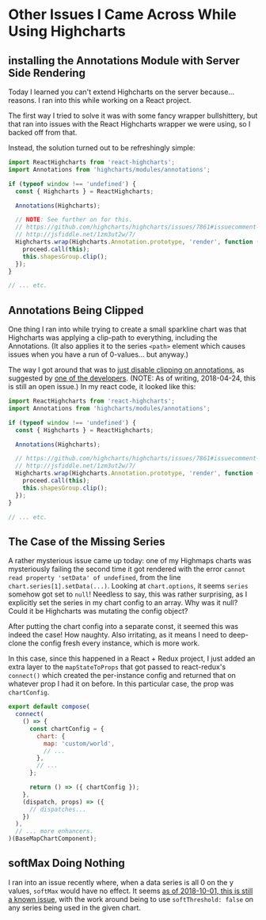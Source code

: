 Other Issues I Came Across While Using Highcharts
=================================================



## installing the Annotations Module with Server Side Rendering

Today I learned you can't extend Highcharts on the server because... reasons.  I ran into this while working on a React project.

The first way I tried to solve it was with some fancy wrapper bullshittery, but that ran into issues with the React Highcharts wrapper we were using, so I backed off from that.

Instead, the solution turned out to be refreshingly simple:

```js
import ReactHighcharts from 'react-highcharts';
import Annotations from 'highcharts/modules/annotations';

if (typeof window !== 'undefined') {
  const { Highcharts } = ReactHighcharts;

  Annotations(Highcharts);

  // NOTE: See further on for this.
  // https://github.com/highcharts/highcharts/issues/7861#issuecomment-365559712
  // http://jsfiddle.net/1zm3ut2w/7/
  Highcharts.wrap(Highcharts.Annotation.prototype, 'render', function (proceed) {
    proceed.call(this);
    this.shapesGroup.clip();
  });
}

// ... etc.
```



## Annotations Being Clipped

One thing I ran into while trying to create a small sparkline chart was that Highcharts was applying a clip-path to everything, including the Annotations.  (It also applies it to the series `<path>` element which causes issues when you have a run of 0-values... but anyway.)

The way I got around that was to [just disable clipping on annotations](http://jsfiddle.net/1zm3ut2w/7/), as suggested by [one of the developers](https://github.com/highcharts/highcharts/issues/7861).  (NOTE: As of writing, 2018-04-24, this is still an open issue.)  In my react code, it looked like this:

```js
import ReactHighcharts from 'react-highcharts';
import Annotations from 'highcharts/modules/annotations';

if (typeof window !== 'undefined') {
  const { Highcharts } = ReactHighcharts;

  Annotations(Highcharts);

  // https://github.com/highcharts/highcharts/issues/7861#issuecomment-365559712
  // http://jsfiddle.net/1zm3ut2w/7/
  Highcharts.wrap(Highcharts.Annotation.prototype, 'render', function (proceed) {
    proceed.call(this);
    this.shapesGroup.clip();
  });
}

// ... etc.
```



## The Case of the Missing Series

A rather mysterious issue came up today: one of my Highmaps charts was mysteriously failing the second time it got rendered with the error `cannot read property 'setData' of undefined`, from the line `chart.series[1].setData(...)`.  Looking at `chart.options`, it seems `series` somehow got set to `null`!  Needless to say, this was rather surprising, as I explicitly set the series in my chart config to an array.  Why was it null?  Could it be Highcharts was mutating the config object?

After putting the chart config into a separate const, it seemed this was indeed the case!  How naughty.  Also irritating, as it means I need to deep-clone the config fresh every instance, which is more work.

In this case, since this happened in a React + Redux project, I just added an extra layer to the `mapStateToProps` that got passed to react-redux's `connect()` which created the per-instance config and returned that on whatever prop I had it on before.  In this particular case, the prop was `chartConfig`.

```js
export default compose(
  connect(
    () => {
      const chartConfig = {
        chart: {
          map: 'custom/world',
          // ...
        },
        // ...
      };

      return () => ({ chartConfig });
    },
    (dispatch, props) => ({
      // dispatches...
    })
  ),
  // ... more enhancers.
)(BaseMapChartComponent);
```



## softMax Doing Nothing

I ran into an issue recently where, when a data series is all 0 on the y values, `softMax` would have no effect.  It seems [as of 2018-10-01, this is still a known issue](https://github.com/highcharts/highcharts/issues/6894), with the work around being to use `softThreshold: false` on any series being used in the given chart.
